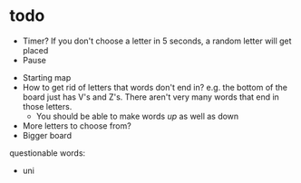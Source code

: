 # todo

- Timer? If you don't choose a letter in 5 seconds, a random letter will get placed
- Pause
<!-- - Letter distribution -- Scrabble letter distribution is kinda whack -->
- Starting map
- How to get rid of letters that words don't end in? e.g. the bottom of the board just has V's and Z's. There aren't very many words that end in those letters.
    - You should be able to make words *up* as well as down
- More letters to choose from?
- Bigger board

questionable words:
- uni
